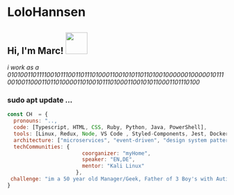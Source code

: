 # LoloHannsen
<h2> Hi, I'm Marc! <img src="https://media.giphy.com/media/1C8bHHJturSx2/giphy.gif" width="50"></h2>

<p><em> i work as a  01010011011110010111001101110100011001010110110100100000010000010111001001100011011010000110100101110100011001010110001101110100

</em></p>



###  sudo apt update ...  

```javascript
const CH  = {
  pronouns: "..,
  code: [Typescript, HTML, CSS, Ruby, Python, Java, PowerShell],
  tools: [Linux, Redux, Node, VS Code , Styled-Components, Jest, Docker],
  architecture: ["microservices", "event-driven", "design system pattern"],
  techCommunities: {
                        coorganizer: "myHome",
                        speaker: "EN,DE",
                        mentor: "Kali Linux"
                      },
 challenge: "im a 50 year old Manager/Geek, Father of 3 Boy's with Autism, Python my real 😍 "
}
```
